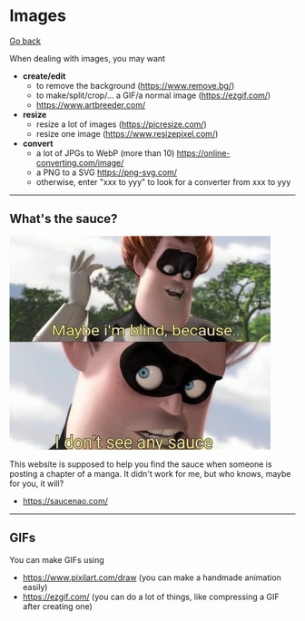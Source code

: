 # Images

[Go back](..)

When dealing with images, you may want

* **create/edit**
  * to remove the background (<https://www.remove.bg/>)
  * to make/split/crop/... a GIF/a normal image (<https://ezgif.com/>)
  * <https://www.artbreeder.com/>
* **resize**
  * resize a lot of images (<https://picresize.com/>)
  * resize one image (<https://www.resizepixel.com/>)
* **convert**
  * a lot of JPGs to WebP (more than 10) <https://online-converting.com/image/>
  * a PNG to a SVG <https://png-svg.com/>
  * otherwise, enter "xxx to yyy" to look for a converter from xxx to yyy

<hr class="sr">

## What's the sauce?

![sauce](sauce.jpg)

This website is supposed to help
you find the sauce when someone is
posting a chapter of a manga. It didn't work
for me, but who knows, maybe for you, it will?

* <https://saucenao.com/>

<hr class="sl">

## GIFs

You can make GIFs using

* <https://www.pixilart.com/draw> (you can make a handmade animation easily)
* <https://ezgif.com/> (you can do a lot of things, like compressing a GIF after creating one)